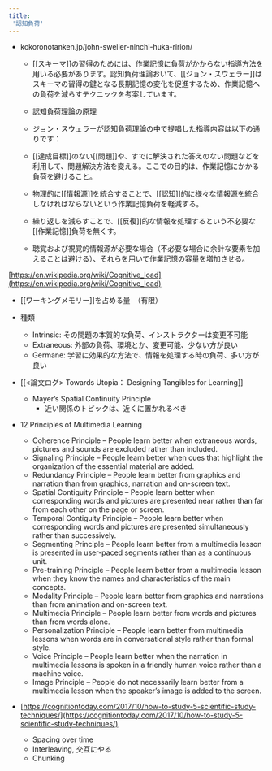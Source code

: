 ```yaml
---
title:
 '認知負荷'
---
```


- kokoronotanken.jp/john-sweller-ninchi-huka-ririon/
    - [[スキーマ]]の習得のためには、作業記憶に負荷がかからない指導方法を用いる必要があります。認知負荷理論おいて、[[ジョン・スウェラー]]はスキーマの習得の鍵となる長期記憶の変化を促進するため、作業記憶への負荷を減らすテクニックを考案しています。
    - 認知負荷理論の原理
    - ジョン・スウェラーが認知負荷理論の中で提唱した指導内容は以下の通りです：

    - [[達成目標]]のない[[問題]]や、すでに解決された答えのない問題などを利用して、問題解決方法を変える。ここでの目的は、作業記憶にかかる負荷を避けること。
    - 物理的に[[情報源]]を統合することで、[[認知]]的に様々な情報源を統合しなければならないという作業記憶負荷を軽減する。
    - 繰り返しを減らすことで、[[反復]]的な情報を処理するという不必要な[[作業記憶]]負荷を無くす。
    - 聴覚および視覚的情報源が必要な場合（不必要な場合に余計な要素を加えることは避ける）、それらを用いて作業記憶の容量を増加させる。

[https://en.wikipedia.org/wiki/Cognitive_load](https://en.wikipedia.org/wiki/Cognitive_load)
- [[ワーキングメモリー]]を占める量　（有限）
- 種類
    - Intrinsic: その問題の本質的な負荷、インストラクターは変更不可能
    - Extraneous: 外部の負荷、環境とか、変更可能、少ない方が良い
    - Germane: 学習に効果的な方法で、情報を処理する時の負荷、多い方が良い

- [[<論文ログ> Towards Utopia： Designing Tangibles for Learning]]
    - Mayer’s Spatial Continuity Principle
        - 近い関係のトピックは、近くに置かれるべき

- 12 Principles of Multimedia Learning
    - Coherence Principle – People learn better when extraneous words, pictures and sounds are excluded rather than included.
    - Signaling Principle – People learn better when cues that highlight the organization of the essential material are added.
    - Redundancy Principle – People learn better from graphics and narration than from graphics, narration and on-screen text.
    - Spatial Contiguity Principle – People learn better when corresponding words and pictures are presented near rather than far from each other on the page or screen.
    - Temporal Contiguity Principle – People learn better when corresponding words and pictures are presented simultaneously rather than successively.
    - Segmenting Principle – People learn better from a multimedia lesson is presented in user-paced segments rather than as a continuous unit.
    - Pre-training Principle – People learn better from a multimedia lesson when they know the names and characteristics of the main concepts.
    - Modality Principle – People learn better from graphics and narrations than from animation and on-screen text.
    - Multimedia Principle – People learn better from words and pictures than from words alone.
    - Personalization Principle – People learn better from multimedia lessons when words are in conversational style rather than formal style.
    - Voice Principle – People learn better when the narration in multimedia lessons is spoken in a friendly human voice rather than a machine voice.
    - Image Principle – People do not necessarily learn better from a multimedia lesson when the speaker’s image is added to the screen.

- [https://cognitiontoday.com/2017/10/how-to-study-5-scientific-study-techniques/](https://cognitiontoday.com/2017/10/how-to-study-5-scientific-study-techniques/)
    - Spacing over time
    - Interleaving, 交互にやる
    - Chunking
